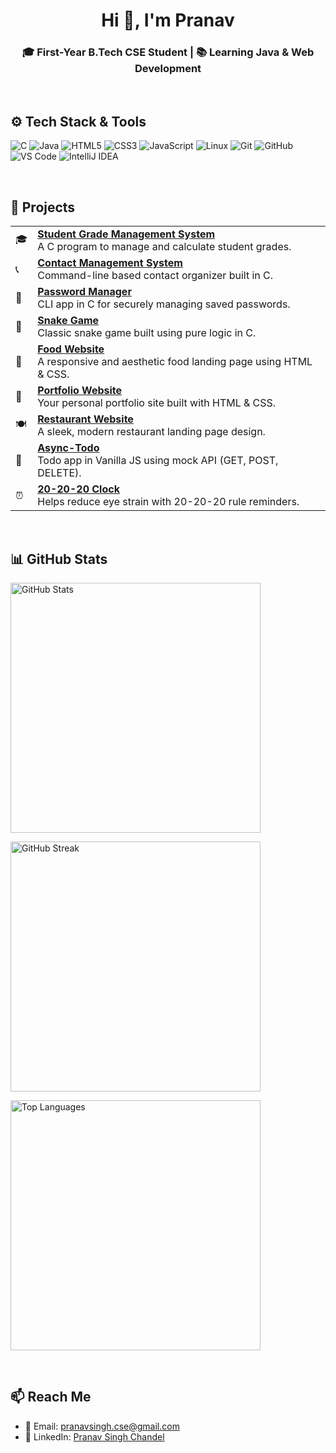<h1 align="center">Hi 👋, I'm Pranav</h1>
<h3 align="center">🎓 First-Year B.Tech CSE Student | 📚 Learning Java & Web Development</h3>

<br/>


## ⚙ Tech Stack & Tools

<p align="left">
  <img src="https://img.shields.io/badge/C-00599C?style=for-the-badge&logo=c&logoColor=white" alt="C" />
  <img src="https://img.shields.io/badge/Java-007396?style=for-the-badge&logo=java&logoColor=white" alt="Java" />
  <img src="https://img.shields.io/badge/HTML5-E34F26?style=for-the-badge&logo=html5&logoColor=white" alt="HTML5" />
  <img src="https://img.shields.io/badge/CSS3-1572B6?style=for-the-badge&logo=css3&logoColor=white" alt="CSS3" />
  <img src="https://img.shields.io/badge/JavaScript-F7DF1E?style=for-the-badge&logo=javascript&logoColor=black" alt="JavaScript" />
  <img src="https://img.shields.io/badge/Linux-000000?style=for-the-badge&logo=linux&logoColor=white" alt="Linux" />
  <img src="https://img.shields.io/badge/Git-F05032?style=for-the-badge&logo=git&logoColor=white" alt="Git" />
  <img src="https://img.shields.io/badge/GitHub-181717?style=for-the-badge&logo=github&logoColor=white" alt="GitHub" />
  <img src="https://img.shields.io/badge/VS%20Code-007ACC?style=for-the-badge&logo=visual-studio-code&logoColor=white" alt="VS Code" />
  <img src="https://img.shields.io/badge/IntelliJ%20IDEA-000000?style=for-the-badge&logo=intellij-idea&logoColor=white" alt="IntelliJ IDEA" />
</p>


<br/>

## 🚀 Projects

<table>
  <tr>
    <td>🎓</td>
    <td><strong><a href="https://github.com/Redxcyber/Learning-C/blob/main/18-projects/01-grade-management-system.c">Student Grade Management System</a></strong><br/>
    A C program to manage and calculate student grades.</td>
  </tr>
  <tr>
    <td>📞</td>
    <td><strong><a href="https://github.com/Redxcyber/Learning-C/blob/main/18-projects/02-contact-management-system.c">Contact Management System</a></strong><br/>
    Command-line based contact organizer built in C.</td>
  </tr>
  <tr>
    <td>🔐</td>
    <td><strong><a href="https://github.com/Redxcyber/Learning-C/blob/main/18-projects/04-password-manager.c">Password Manager</a></strong><br/>
    CLI app in C for securely managing saved passwords.</td>
  </tr>
  <tr>
    <td>🐍</td>
    <td><strong><a href="https://github.com/Redxcyber/Learning-C/blob/main/18-projects/05-snake-game.c">Snake Game</a></strong><br/>
    Classic snake game built using pure logic in C.</td>
  </tr>
  <tr>
    <td>🍕</td>
    <td><strong><a href="https://redxcyber.github.io/Food-website">Food Website</a></strong><br/>
    A responsive and aesthetic food landing page using HTML & CSS.</td>
  </tr>
  <tr>
    <td>💼</td>
    <td><strong><a href="https://redxcyber.github.io/Portfolio">Portfolio Website</a></strong><br/>
    Your personal portfolio site built with HTML & CSS.</td>
  </tr>
  <tr>
    <td>🍽️</td>
    <td><strong><a href="https://redxcyber.github.io/Restaurant-website">Restaurant Website</a></strong><br/>
    A sleek, modern restaurant landing page design.</td>
  </tr>
  <tr>
    <td>📝</td>
    <td><strong><a href="https://async-todo.netlify.app">Async-Todo</a></strong><br/>
    Todo app in Vanilla JS using mock API (GET, POST, DELETE).</td>
  </tr>
  <tr>
    <td>⏰</td>
    <td><strong><a href="https://20-20-20-clock.netlify.app">20-20-20 Clock</a></strong><br/>
    Helps reduce eye strain with 20-20-20 rule reminders.</td>
  </tr>
</table>


<br/>


## 📊 GitHub Stats

<p align="left">
  <img src="https://github-readme-stats.vercel.app/api?username=asyncPranav&show_icons=true&theme=tokyonight&border_radius=10" alt="GitHub Stats" width="400"/>
</p>

<p align="left">
  <img src="https://github-readme-streak-stats.herokuapp.com/?user=asyncPranav&theme=tokyonight&border_radius=10" alt="GitHub Streak" width="400"/>
</p>

<p align="left">
  <img src="https://github-readme-stats.vercel.app/api/top-langs/?username=asyncPranav&layout=compact&theme=tokyonight&border_radius=10" alt="Top Languages" width="400"/>
</p>

<br/>


## 📫 Reach Me

- 📩 Email: [pranavsingh.cse@gmail.com](mailto:pranavsingh.cse@gmail.com)
- 💼 LinkedIn: [Pranav Singh Chandel](https://linkedin.com/in/pranavsinghchandel)

